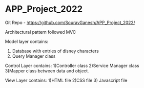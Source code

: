 # APP_Project_2022
Git Repo - https://github.com/SouravGanesh/APP_Project_2022/

Architectural pattern followed MVC

Model layer contains:
1) Database with entries of disney characters
2) Query Manager class

Control Layer contains:
1)Controller class
2)Service Manager class
3)Mapper class between data and object.

View Layer contains:
1)HTML file
2)CSS file 
3) Javascript file
